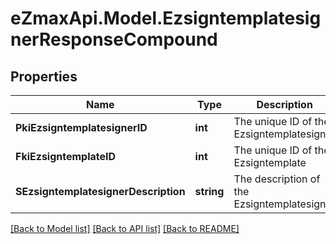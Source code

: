
# eZmaxApi.Model.EzsigntemplatesignerResponseCompound

## Properties

Name | Type | Description | Notes
------------ | ------------- | ------------- | -------------
**PkiEzsigntemplatesignerID** | **int** | The unique ID of the Ezsigntemplatesigner | 
**FkiEzsigntemplateID** | **int** | The unique ID of the Ezsigntemplate | 
**SEzsigntemplatesignerDescription** | **string** | The description of the Ezsigntemplatesigner | 

[[Back to Model list]](../README.md#documentation-for-models)
[[Back to API list]](../README.md#documentation-for-api-endpoints)
[[Back to README]](../README.md)

